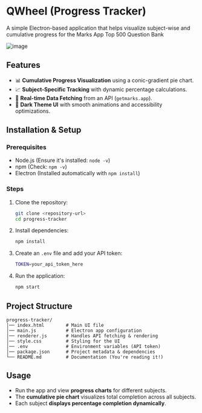 # **QWheel (Progress Tracker)**

A simple Electron-based application that helps visualize subject-wise and cumulative progress for the Marks App Top 500 Question Bank

![image](https://github.com/user-attachments/assets/97203355-bbc4-40fe-936e-e2e186a5f049)

## **Features**

- 📊 **Cumulative Progress Visualization** using a conic-gradient pie chart.
- 📈 **Subject-Specific Tracking** with dynamic percentage calculations.
- 🔄 **Real-time Data Fetching** from an API (`getmarks.app`).
- 🎨 **Dark Theme UI** with smooth animations and accessibility optimizations.

## **Installation & Setup**

### **Prerequisites**

- Node.js (Ensure it's installed: `node -v`)
- npm (Check: `npm -v`)
- Electron (Installed automatically with `npm install`)

### **Steps**

1. Clone the repository:
   ```bash
   git clone <repository-url>
   cd progress-tracker
   ```
2. Install dependencies:
   ```bash
   npm install
   ```
3. Create an `.env` file and add your API token:
   ```bash
   TOKEN=your_api_token_here
   ```
4. Run the application:
   ```bash
   npm start
   ```

## **Project Structure**

```
progress-tracker/
│── index.html        # Main UI file
│── main.js           # Electron app configuration
│── renderer.js       # Handles API fetching & rendering
│── style.css         # Styling for the UI
│── .env              # Environment variables (API token)
│── package.json      # Project metadata & dependencies
└── README.md         # Documentation (You're reading it!)
```

## **Usage**

- Run the app and view **progress charts** for different subjects.
- The **cumulative pie chart** visualizes total completion across all subjects.
- Each subject **displays percentage completion dynamically**.
